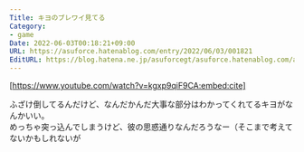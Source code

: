 ```yaml
---
Title: キヨのブレワイ見てる
Category:
- game
Date: 2022-06-03T00:18:21+09:00
URL: https://asuforce.hatenablog.com/entry/2022/06/03/001821
EditURL: https://blog.hatena.ne.jp/asuforcegt/asuforce.hatenablog.com/atom/entry/13574176438098414058
---
```


[https://www.youtube.com/watch?v=kgxp9qiF9CA:embed:cite]

ふざけ倒してるんだけど、なんだかんだ大事な部分はわかってくれてるキヨがなんかいい。  
めっちゃ突っ込んでしまうけど、彼の思惑通りなんだろうなー（そこまで考えてないかもしれないが
